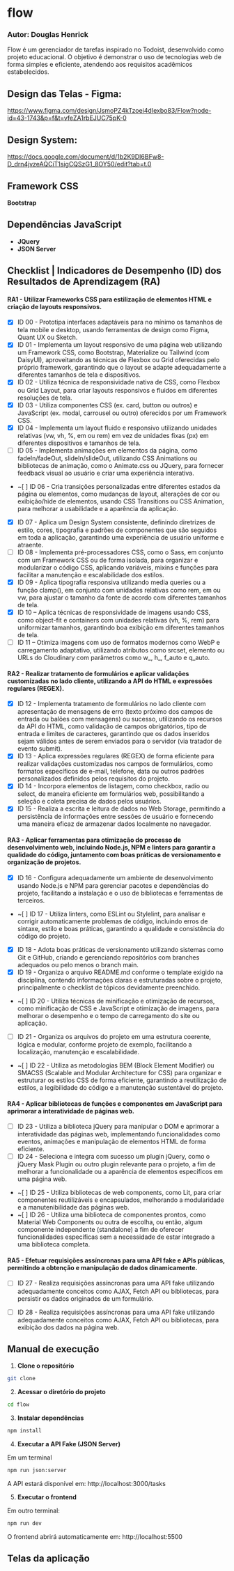 # flow
### **Autor:** Douglas Henrick
Flow é um gerenciador de tarefas inspirado no Todoist, desenvolvido como projeto educacional. O objetivo é demonstrar o uso de tecnologias web de forma simples e eficiente, atendendo aos requisitos acadêmicos estabelecidos.

## Design das Telas - Figma: 
https://www.figma.com/design/JsmoPZ4kTzoei4dIexbo83/Flow?node-id=43-1743&p=f&t=vfeZA1rbEJUC75pK-0

## Design System: 
https://docs.google.com/document/d/1b2K9DI6BFw8-D_drn4jvzeAQCiT1sigCQSzG1_8OY50/edit?tab=t.0

## Framework CSS
**Bootstrap**

## Dependências JavaScript
- **JQuery**
- **JSON Server**

## Checklist | Indicadores de Desempenho (ID) dos Resultados de Aprendizagem (RA)

#### RA1 - Utilizar Frameworks CSS para estilização de elementos HTML e criação de layouts responsivos.
- [x] ID 00 - Prototipa interfaces adaptáveis para no mínimo os tamanhos de tela mobile e desktop, usando ferramentas de design como Figma, Quant UX ou Sketch.
- [x] ID 01 - Implementa um layout responsivo de uma página web utilizando um Framework CSS, como Bootstrap, Materialize ou Tailwind (com DaisyUI), aproveitando as técnicas de Flexbox ou Grid oferecidas pelo próprio framework, garantindo que o layout se adapte adequadamente a diferentes tamanhos de tela e dispositivos.
- [x] ID 02 - Utiliza técnica de responsividade nativa de CSS, como Flexbox ou Grid Layout, para criar layouts responsivos e fluidos em diferentes resoluções de tela.
- [x] ID 03 - Utiliza componentes CSS (ex. card, button ou outros) e JavaScript (ex. modal, carrousel ou outro) oferecidos por um Framework CSS.
- [x] ID 04 - Implementa um layout fluido e responsivo utilizando unidades relativas (vw, vh, %, em ou rem) em vez de unidades fixas (px) em diferentes dispositivos e tamanhos de tela.
- [ ] ID 05 - Implementa animações em elementos da página, como fadeIn/fadeOut, slideIn/slideOut, utilizando CSS Animations ou bibliotecas de animação, como o Animate.css ou JQuery, para fornecer feedback visual ao usuário e criar uma experiência interativa.
- ~[ ] ID 06 - Cria transições personalizadas entre diferentes estados da página ou elementos, como mudanças de layout, alterações de cor ou exibição/hide de elementos, usando CSS Transitions ou CSS Animation, para melhorar a usabilidade e a aparência da aplicação.
- [x] ID 07 - Aplica um Design System consistente, definindo diretrizes de estilo, cores, tipografia e padrões de componentes que são seguidos em toda a aplicação, garantindo uma experiência de usuário uniforme e atraente.
- [ ] ID 08 - Implementa pré-processadores CSS, como o Sass, em conjunto com um Framework CSS ou de forma isolada, para organizar e modularizar o código CSS, aplicando variáveis, mixins e funções para facilitar a manutenção e escalabilidade dos estilos.
- [x] ID 09 - Aplica tipografia responsiva utilizando media queries ou a função clamp(), em conjunto com unidades relativas como rem, em ou vw, para ajustar o tamanho da fonte de acordo com diferentes tamanhos de tela.
- [x] ID 10 – Aplica técnicas de responsividade de imagens usando CSS, como object-fit e containers com unidades relativas (vh, %, rem) para uniformizar tamanhos, garantindo boa exibição em diferentes tamanhos de tela.
- [ ] ID 11 – Otimiza imagens com uso de formatos modernos como WebP e carregamento adaptativo, utilizando atributos como srcset, elemento <picture> ou URLs do Cloudinary com parâmetros como w_, h_, f_auto e q_auto.

#### RA2 - Realizar tratamento de formulários e aplicar validações customizadas no lado cliente, utilizando a API do HTML e expressões regulares (REGEX).
- [x] ID 12 - Implementa tratamento de formulários no lado cliente com apresentação de mensagens de erro (texto próximo dos campos de entrada ou balões com mensagens) ou sucesso, utilizando os recursos da API do HTML, como validação de campos obrigatórios, tipo de entrada e limites de caracteres, garantindo que os dados inseridos sejam válidos antes de serem enviados para o servidor (via tratador de evento submit).
- [x] ID 13 - Aplica expressões regulares (REGEX) de forma eficiente para realizar validações customizadas nos campos de formulários, como formatos específicos de e-mail, telefone, data ou outros padrões personalizados definidos pelos requisitos do projeto.
- [x] ID 14 - Incorpora elementos de listagem, como checkbox, radio ou select, de maneira eficiente em formulários web, possibilitando a seleção e coleta precisa de dados pelos usuários.
- [x] ID 15 - Realiza a escrita e leitura de dados no Web Storage, permitindo a persistência de informações entre sessões de usuário e fornecendo uma maneira eficaz de armazenar dados localmente no navegador.

#### RA3 - Aplicar ferramentas para otimização do processo de desenvolvimento web, incluindo Node.js, NPM e linters para garantir a qualidade do código, juntamento com boas práticas de versionamento e organização de projetos.
- [x] ID 16 - Configura adequadamente um ambiente de desenvolvimento usando Node.js e NPM para gerenciar pacotes e dependências do projeto, facilitando a instalação e o uso de bibliotecas e ferramentas de terceiros.
- ~[ ] ID 17 - Utiliza linters, como ESLint ou Stylelint, para analisar e corrigir automaticamente problemas de código, incluindo erros de sintaxe, estilo e boas práticas, garantindo a qualidade e consistência do código do projeto.
- [x] ID 18 - Adota boas práticas de versionamento utilizando sistemas como Git e GitHub, criando e gerenciando repositórios com branches adequados ou pelo menos o branch main.
- [x] ID 19 - Organiza o arquivo README.md conforme o template exigido na disciplina, contendo informações claras e estruturadas sobre o projeto, principalmente o checklist de tópicos devidamente preenchido.
- ~[ ] ID 20 - Utiliza técnicas de minificação e otimização de recursos, como minificação de CSS e JavaScript e otimização de imagens, para melhorar o desempenho e o tempo de carregamento do site ou aplicação.
- [ ] ID 21 - Organiza os arquivos do projeto em uma estrutura coerente, lógica e modular, conforme projeto de exemplo, facilitando a localização, manutenção e escalabilidade.
- ~[ ] ID 22 - Utiliza as metodologias BEM (Block Element Modifier) ou SMACSS (Scalable and Modular Architecture for CSS) para organizar e estruturar os estilos CSS de forma eficiente, garantindo a reutilização de estilos, a legibilidade do código e a manutenção sustentável do projeto.

#### RA4 - Aplicar bibliotecas de funções e componentes em JavaScript para aprimorar a interatividade de páginas web.
- [ ] ID 23 - Utiliza a biblioteca jQuery para manipular o DOM e aprimorar a interatividade das páginas web, implementando funcionalidades como eventos, animações e manipulação de elementos HTML de forma eficiente.
- [ ] ID 24 - Seleciona e integra com sucesso um plugin jQuery, como o jQuery Mask Plugin ou outro plugin relevante para o projeto, a fim de melhorar a funcionalidade ou a aparência de elementos específicos em uma página web.
- ~[ ] ID 25 - Utiliza bibliotecas de web components, como Lit, para criar componentes reutilizáveis e encapsulados, melhorando a modularidade e a manutenibilidade das páginas web.
- ~[ ] ID 26 - Utiliza uma biblioteca de componentes prontos, como Material Web Components ou outra de escolha, ou então, algum componente independente (standalone) a fim de oferecer funcionalidades específicas sem a necessidade de estar integrado a uma biblioteca completa.

#### RA5 - Efetuar requisições assíncronas para uma API fake e APIs públicas, permitindo a obtenção e manipulação de dados dinamicamente.
- [ ] ID 27 - Realiza requisições assíncronas para uma API fake utilizando adequadamente conceitos como AJAX, Fetch API ou bibliotecas, para persistir os dados originados de um formulário.
- [ ] ID 28 - Realiza requisições assíncronas para uma API fake utilizando adequadamente conceitos como AJAX, Fetch API ou bibliotecas, para exibição dos dados na página web.


## Manual de execução
1. **Clone o repositório**

```bash
git clone
```

2. **Acessar o diretório do projeto**

```bash
cd flow
```

3. **Instalar dependências**

```bash
npm install
```

4. **Executar a API Fake (JSON Server)**

Em um terminal
```bash
npm run json:server
```
A API estará disponível em: http://localhost:3000/tasks


5. **Executar o frontend**

Em outro terminal:
```bash
npm run dev
```
O frontend abrirá automaticamente em: http://localhost:5500


## Telas da aplicação



